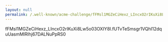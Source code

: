 ```yaml
---
layout: null
permalink: /.well-known/acme-challenge/fFMsl1MGZeCiHexz_LIncxO2rIKuXi8Lw5o03OXIY8I/
---
```

fFMsl1MGZeCiHexz_LIncxO2rIKuXi8Lw5o03OXIY8I.fUTvTeSmsgr1VQhI12dquUasmMlRIhj67DALNuPpRS0
